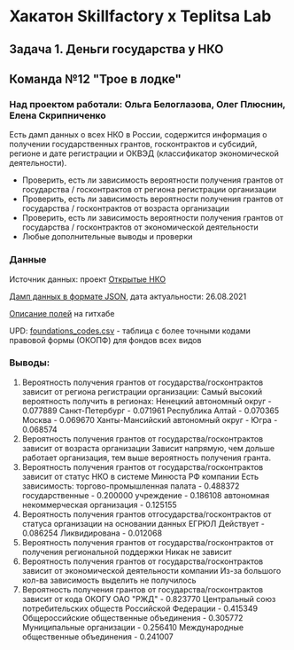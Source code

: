 # Хакатон Skillfactory x Teplitsa Lab

## Задача 1. Деньги государства у НКО
## Команда №12 "Трое в лодке"
### Над проектом работали: Ольга Белоглазова, Олег Плюснин, Елена Скрипниченко

Есть дамп данных о всех НКО в России, содержится информация о получении государственных грантов, госконтрактов и субсидий, регионе и дате регистрации и ОКВЭД (классификатор экономической деятельности).

- Проверить, есть ли зависимость вероятности получения грантов от государства / госконтрактов от региона регистрации организации
- Проверить, есть ли зависимость вероятности получения грантов от государства / госконтрактов от возраста организации
- Проверить, есть ли зависимость вероятности получения грантов от государства / госконтрактов от экономической деятельности
- Любые дополнительные выводы и проверки

### Данные

Источник данных: проект [Открытые НКО](https://openngo.ru/)

[Дамп данных в формате JSON](https://drive.google.com/drive/folders/1WiGeZPnoiBqgeQL59AkEC4JiszFNAWl9?usp=sharing), дата актуальности: 26.08.2021

[Описание полей](https://github.com/infoculture/openngo-data-reference/wiki/%D0%A5%D0%B0%D1%80%D0%B0%D0%BA%D1%82%D0%B5%D1%80%D0%B8%D1%81%D1%82%D0%B8%D0%BA%D0%B8-%D0%B8-%D1%80%D0%B0%D1%81%D1%88%D0%B8%D1%84%D1%80%D0%BE%D0%B2%D0%BA%D0%B8-%D0%BE%D1%82%D0%BA%D1%80%D1%8B%D1%82%D1%8B%D1%85-%D0%B4%D0%B0%D0%BD%D0%BD%D1%8B%D1%85) на гитхабе

UPD: [foundations_codes.csv](https://github.com/Teplitsa/CSRLab/blob/main/Skillfactory%20x%20Teplitsa%20Lab/foundations_codes.csv) - таблица с более точными кодами правовой формы (ОКОПФ) для фондов всех видов
 
### Выводы:
1. Вероятность получения грантов от государства/госконтрактов зависит от региона регистрации организации:
Самый высокий вероятность получить в регионах:
Ненецкий автономный округ - 0.077889
Санкт-Петербург - 0.071961
Республика Алтай - 0.070365
Москва - 0.069670
Ханты-Мансийский автономный округ - Югра - 0.068574
2. Вероятность получения грантов от государства/госконтрактов зависит от возраста организации
Зависит напрямую, чем дольше работает организация, тем выше вероятность получения гранта.
3. Вероятность получения грантов от государства/госконтрактов зависит от статус НКО в системе Минюста РФ компании
Есть зависимость:
торгово-промышленная палата - 0.488372
государственные - 0.200000
учреждение - 0.186108
автономная некоммерческая организация - 0.125155
4. Вероятность получения грантов отгосударства/госконтрактов от статуса организации на основании данных ЕГРЮЛ
Действует	- 0.086254
Ликвидирована -	0.012068
5. Вероятность получения грантов от государства/госконтрактов от получения региональной поддержки
Никак не зависит
6. Вероятность получения грантов от государства/госконтрактов зависит от экономической деятельности компании
Из-за большого кол-ва зависимость выделить не получилось
7. Вероятность получения грантов от государства/госконтрактов зависит от кода ОКОГУ
ОАО "РЖД"	- 0.823770
Центральный союз потребительских обществ Российской Федерации	- 0.415349
Общероссийские общественные объединения	- 0.305772
Муниципальные организации	- 0.256410
Международные общественные объединения	- 0.241007
